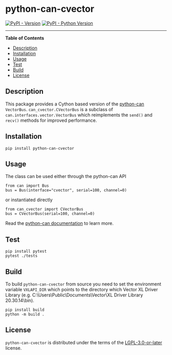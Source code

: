 # python-can-cvector

[![PyPI - Version](https://img.shields.io/pypi/v/python-can-cvector.svg)](https://pypi.org/project/python-can-cvector)
[![PyPI - Python Version](https://img.shields.io/pypi/pyversions/python-can-cvector.svg)](https://pypi.org/project/python-can-cvector)

-----

**Table of Contents**

- [Description](#description)
- [Installation](#installation)
- [Usage](#usage)
- [Test](#test)
- [Build](#build)
- [License](#license)

## Description

This package provides a Cython based version of the [python-can](https://github.com/hardbyte/python-can) `VectorBus`.
`can_cvector.CVectorBus` is a subclass of `can.interfaces.vector.VectorBus` which reimplements the
`send()` and `recv()` methods for improved performance.


## Installation

```console
pip install python-can-cvector
```

## Usage

The class can be used either through the python-can API
```python3
from can import Bus
bus = Bus(interface="cvector", serial=100, channel=0)
```

or instantiated directly
```python3
from can_cvector import CVectorBus
bus = CVectorBus(serial=100, channel=0)
```

Read the [python-can documentation](https://python-can.readthedocs.io/en/stable/interfaces/vector.html#vector) to learn more.

## Test

```console
pip install pytest
pytest ./tests
```

## Build

To build `python-can-cvector` from source you need to set the environment 
variable `VXLAPI_DIR` which points to the directory which Vector XL Driver Library 
(e.g. C:\Users\Public\Documents\Vector\XL Driver Library 20.30.14\bin).
```console
pip install build
python -m build .
```

## License

`python-can-cvector` is distributed under the terms of the [LGPL-3.0-or-later](https://spdx.org/licenses/LGPL-3.0-or-later.html) license.
